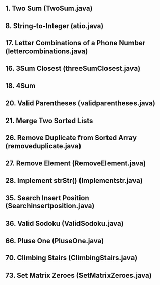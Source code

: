 ## 1. Two Sum (TwoSum.java)

## 8. String-to-Integer (atio.java)

## 17. Letter Combinations of a Phone Number (lettercombinations.java)

## 16. 3Sum Closest (threeSumClosest.java)

## 18. 4Sum
 
## 20. Valid Parentheses (validparentheses.java)

## 21. Merge Two Sorted Lists

## 26. Remove Duplicate from Sorted Array (removeduplicate.java)

## 27. Remove Element (RemoveElement.java)
      
## 28. Implement strStr() (Implementstr.java)

## 35. Search Insert Position (Searchinsertposition.java)

## 36. Valid Sodoku (ValidSodoku.java)

## 66. Pluse One (PluseOne.java)

## 70. Climbing Stairs (ClimbingStairs.java)

## 73. Set Matrix Zeroes (SetMatrixZeroes.java)
